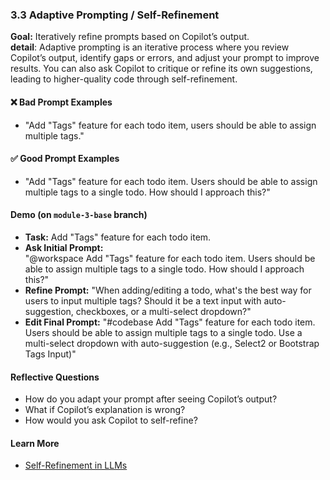 ### 3.3 Adaptive Prompting / Self-Refinement
**Goal:** Iteratively refine prompts based on Copilot’s output.  
**detail**: Adaptive prompting is an iterative process where you review Copilot’s output, identify gaps or errors, and adjust your prompt to improve results. You can also ask Copilot to critique or refine its own suggestions, leading to higher-quality code through self-refinement.

#### ❌ Bad Prompt Examples
- "Add "Tags" feature for each todo item, users should be able to assign multiple tags."

#### ✅ Good Prompt Examples
- "Add "Tags" feature for each todo item. Users should be able to assign multiple tags to a single todo. How should I approach this?"

#### Demo (on `module-3-base` branch)
- **Task:** Add "Tags" feature for each todo item.
- **Ask Initial Prompt:**  
"@workspace Add "Tags" feature for each todo item. Users should be able to assign multiple tags to a single todo. How should I approach this?"
- **Refine Prompt:**
"When adding/editing a todo, what's the best way for users to input multiple tags? Should it be a text input with auto-suggestion, checkboxes, or a multi-select dropdown?"
- **Edit Final Prompt:**
"#codebase Add "Tags" feature for each todo item. Users should be able to assign multiple tags to a single todo. Use a multi-select dropdown with auto-suggestion (e.g., Select2 or Bootstrap Tags Input)"


#### Reflective Questions
- How do you adapt your prompt after seeing Copilot’s output?
- What if Copilot’s explanation is wrong?
- How would you ask Copilot to self-refine?

#### Learn More
- [Self-Refinement in LLMs](https://arxiv.org/abs/2303.17651)